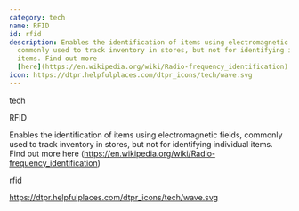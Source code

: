```yaml
---
category: tech
name: RFID
id: rfid
description: Enables the identification of items using electromagnetic fields,
  commonly used to track inventory in stores, but not for identifying individual
  items. Find out more
  [here](https://en.wikipedia.org/wiki/Radio-frequency_identification)
icon: https://dtpr.helpfulplaces.com/dtpr_icons/tech/wave.svg
---
```

tech

RFID

Enables the identification of items using electromagnetic fields, commonly used to track inventory in stores, but not for identifying individual items. Find out more here (https://en.wikipedia.org/wiki/Radio-frequency_identification)

rfid

https://dtpr.helpfulplaces.com/dtpr_icons/tech/wave.svg